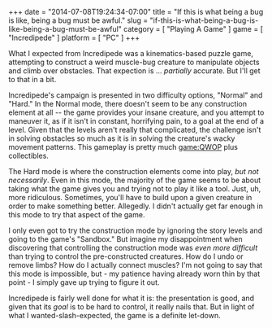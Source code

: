 +++
date = "2014-07-08T19:24:34-07:00"
title = "If this is what being a bug is like, being a bug must be awful."
slug = "if-this-is-what-being-a-bug-is-like-being-a-bug-must-be-awful"
category = [ "Playing A Game" ]
game = [ "Incredipede" ]
platform = [ "PC" ]
+++

What I expected from Incredipede was a kinematics-based puzzle game, attempting to construct a weird muscle-bug creature to manipulate objects and climb over obstacles.  That expection is ... <i>partially</i> accurate.  But I'll get to that in a bit.

Incredipede's campaign is presented in two difficulty options, "Normal" and "Hard."  In the Normal mode, there doesn't seem to be any construction element at all -- the game provides your insane creature, and you attempt to maneuver it, as if it isn't in constant, horrifying pain, to a goal at the end of a level.  Given that the levels aren't really that complicated, the challenge isn't in solving obstacles so much as it is in solving the creature's wacky movement patterns.  This gameplay is pretty much <game:QWOP> plus collectibles.

The Hard mode is where the construction elements come into play, <i>but not necessarily</i>.  Even in this mode, the majority of the game seems to be about taking what the game gives you and trying not to play it like a tool.  Just, uh, more ridiculous.  Sometimes, you'll have to build upon a given creature in order to make something better.  Allegedly.  I didn't actually get far enough in this mode to try that aspect of the game.

I only even got to try the construction mode by ignoring the story levels and going to the game's "Sandbox."  But imagine my disappointment when discovering that controlling the construction mode was <i>even more difficult</i> than trying to control the pre-constructed creatures.  How do I undo or remove limbs?  How do I actually connect muscles?  I'm not going to say that this mode is impossible, but - my patience having already worn thin by that point - I simply gave up trying to figure it out.

Incredipede is fairly well done for what it is: the presentation is good, and given that its <i>goal</i> is to be hard to control, it really nails that.  But in light of what I wanted-slash-expected, the game is a definite let-down.